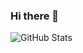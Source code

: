 ### Hi there 👋

[//]: # (https://github.com/anuraghazra/github-readme-stats)
![GitHub Stats](https://github-readme-stats.vercel.app/api?username=nohli&show_icons=true&theme=vue&custom_title=Open%20Source%20Contributions&include_all_commits=true&hide=contribs)

<!--
**nohli/nohli** is a ✨ _special_ ✨ repository because its `README.md` (this file) appears on your GitHub profile.

Here are some ideas to get you started:

- 🔭 I’m currently working on ...
- 🌱 I’m currently learning ...
- 👯 I’m looking to collaborate on ...
- 🤔 I’m looking for help with ...
- 💬 Ask me about ...
- 📫 How to reach me: ...
- 😄 Pronouns: ...
- ⚡ Fun fact: ...
-->
